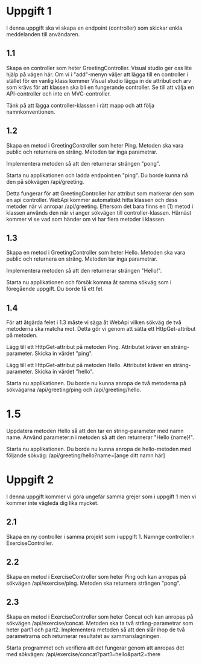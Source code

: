 # Uppgift 1
I denna uppgift ska vi skapa en endpoint (controller) som skickar
enkla meddelanden till användaren.

## 1.1
Skapa en controller som heter GreetingController. Visual studio
ger oss lite hjälp på vägen här. Om vi i "add"-menyn väljer att
lägga till en controller i stället för en vanlig klass kommer
Visual studio lägga in de attribut och arv som krävs för att
klassen ska bli en fungerande controller. Se till att välja en
API-controller och inte en MVC-controller.

Tänk på att lägga controller-klassen i rätt mapp och att följa
namnkonventionen.

## 1.2
Skapa en metod i GreetingController som heter Ping. Metoden ska
vara public och returnera en sträng. Metoden tar inga parametrar.

Implementera metoden så att den returnerar strängen "pong".

Starta nu applikationen och ladda endpoint:en "ping". Du borde kunna
nå den på sökvägen /api/greeting.

Detta fungerar för att GreetingController har attribut som markerar
den som en api controller. WebApi kommer automatiskt hitta klassen
och dess metoder när vi anropar /api/greeting. Eftersom det bara
finns en (1) metod i klassen används den när vi anger sökvägen
till controller-klassen. Härnäst kommer vi se vad som händer om vi har
flera metoder i klassen.

## 1.3
Skapa en metod i GreetingController som heter Hello. Metoden ska
vara public och returnera en sträng. Metoden tar inga parametrar.

Implementera metoden så att den returnerar strängen "Hello!".

Starta nu applikationen och försök komma åt samma sökväg som i
föregående uppgift. Du borde få ett fel.

## 1.4
För att åtgärda felet i 1.3 måste vi säga åt WebApi vilken sökväg
de två metoderna ska matcha mot. Detta gör vi genom att sätta ett
HttpGet-attribut på metoden.

Lägg till ett HttpGet-attribut på metoden Ping. Attributet kräver en
sträng-parameter. Skicka in värdet "ping".

Lägg till ett HttpGet-attribut på metoden Hello. Attributet kräver en
sträng-parameter. Skicka in värdet "hello".

Starta nu applikationen. Du borde nu kunna anropa de två metoderna
på sökvägarna /api/greeting/ping och /api/greeting/hello.

# 1.5
Uppdatera metoden Hello så att den tar en string-parameter med namn
name. Använd parameter:n i metoden så att den returnerar "Hello {name}!".

Starta nu applikationen. Du borde nu kunna anropa de hello-metoden med
följande sökväg: /api/greeting/hello?name=[ange ditt namn här]

# Uppgift 2
I denna uppgift kommer vi göra ungefär samma grejer som i uppgift 1
men vi kommer inte vägleda dig lika mycket.

## 2.1
Skapa en ny controller i samma projekt som i uppgift 1. Namnge
controller:n ExerciseController.

## 2.2
Skapa en metod i ExerciseController som heter Ping och kan anropas på
sökvägen /api/exercise/ping. Metoden ska returnera strängen "pong".

## 2.3
Skapa en metod i ExerciseController som heter Concat och kan anropas
på sökvägen /api/exercise/concat. Metoden ska ta två sträng-parametrar
som heter part1 och part2. Implementera metoden så att den slår ihop
de två parametrarna och returnerar resultatet av sammanslagningen.

Starta programmet och verifiera att det fungerar genom att anropas det
med sökvägen: /api/exercise/concat?part1=hello&part2=there

